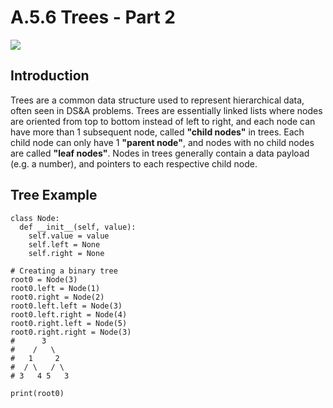 # A.5.6 Trees - Part 2

![](../../old\_bootcamp\_docs/.gitbook/assets/trees.jpeg)

## Introduction

Trees are a common data structure used to represent hierarchical data, often seen in DS\&A problems. Trees are essentially linked lists where nodes are oriented from top to bottom instead of left to right, and each node can have more than 1 subsequent node, called **"child nodes"** in trees. Each child node can only have 1 **"parent node"**, and nodes with no child nodes are called **"leaf nodes"**. Nodes in trees generally contain a data payload (e.g. a number), and pointers to each respective child node.

## Tree Example

```
class Node:
  def __init__(self, value):
    self.value = value
    self.left = None
    self.right = None

# Creating a binary tree
root0 = Node(3)
root0.left = Node(1)
root0.right = Node(2)
root0.left.left = Node(3)
root0.left.right = Node(4)
root0.right.left = Node(5)
root0.right.right = Node(3)
#      3
#    /   \
#   1     2
#  / \   / \
# 3   4 5   3

print(root0)
```

